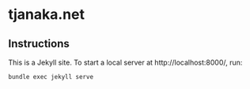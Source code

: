 # tjanaka.net

## Instructions

This is a Jekyll site. To start a local server at http://localhost:8000/, run:

```
bundle exec jekyll serve
```
